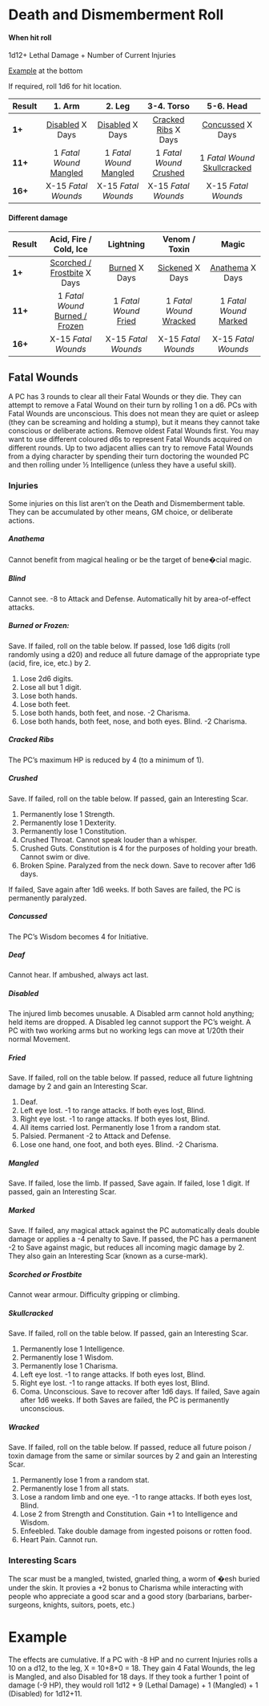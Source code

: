# Death and Dismemberment Roll

#### When hit roll
1d12+ Lethal Damage + Number of Current Injuries

[Example](#example) at the bottom

If required, roll 1d6 for hit location.

| Result | 1. Arm | 2. Leg | 3-4. Torso | 5-6. Head |
|-|:-:|:-:|:-:|:-:|
| **1+** | [Disabled](#disabled) X Days | [Disabled](#disabled) X Days | [Cracked Ribs](#cracked-ribs) X Days | [Concussed](#concussed) X Days |
| **11+** | 1 *Fatal Wound* [Mangled](#mangled) | 1 *Fatal Wound* [Mangled](#mangled) | 1 *Fatal Wound* [Crushed](#crushed) | 1 *Fatal Wound* [Skullcracked](#skullcracked) |
| **16+** | X-15 *Fatal Wounds* | X-15 *Fatal Wounds* | X-15 *Fatal Wounds* | X-15 *Fatal Wounds* |

#### Different damage

| Result | Acid, Fire / Cold, Ice | Lightning | Venom / Toxin | Magic |
|--------|:-:|:-:|:-:|:-:|
| **1+** | [Scorched / Frostbite](#scorched-or-frostbite) X Days | [Burned](#burned) X Days | [Sickened](#sickened) X Days | [Anathema](#anathema) X Days |
| **11+** | 1 *Fatal Wound* [Burned / Frozen](#burned-or-frozen) | 1 *Fatal Wound* [Fried](#fried) | 1 *Fatal Wound* [Wracked](#wracked) | 1 *Fatal Wound* [Marked](#marked) |
| **16+** | X-15 *Fatal Wounds* | X-15 *Fatal Wounds* | X-15 *Fatal Wounds* | X-15 *Fatal Wounds* |

## Fatal Wounds
A PC has 3 rounds to clear all their Fatal Wounds or they die. They can attempt
to remove a Fatal Wound on their turn by rolling 1 on a d6. PCs with Fatal
Wounds are unconscious. This does not mean they are quiet or asleep (they can
be screaming and holding a stump), but it means they cannot take conscious or
deliberate actions. Remove oldest Fatal Wounds first. You may want to use
different coloured d6s to represent Fatal Wounds acquired on different rounds.
Up to two adjacent allies can try to remove Fatal Wounds from a dying character
by spending their turn doctoring the wounded PC and then rolling under ½
Intelligence (unless they have a useful skill).

### Injuries
Some injuries on this list aren’t on the Death and Dismemberment table. They
can be accumulated by other means, GM choice, or deliberate actions.

##### Anathema
Cannot benefit from magical healing or be the target of bene�cial
magic.

##### Blind
Cannot see. -8 to Attack and Defense. Automatically hit by
area-of-effect
attacks.

##### Burned or Frozen: 
Save. If failed, roll on the table below. If passed, lose 1d6
digits (roll randomly using a d20) and reduce all future damage of the
appropriate
type (acid, fire, ice, etc.) by 2.
1. Lose 2d6 digits.
2. Lose all but 1 digit.
3. Lose both hands.
4. Lose both feet.
5. Lose both hands, both feet, and nose. -2 Charisma.
6. Lose both hands, both feet, nose, and both eyes. Blind. -2 Charisma.

##### Cracked Ribs
The PC’s maximum HP is reduced by 4 (to a minimum of 1).

##### Crushed
Save. If failed, roll on the table below. If passed, gain an Interesting Scar.
1. Permanently lose 1 Strength.
2. Permanently lose 1 Dexterity.
3. Permanently lose 1 Constitution.
4. Crushed Throat. Cannot speak louder than a whisper.
5. Crushed Guts. Constitution is 4 for the purposes of holding your breath.  Cannot swim or dive.
6. Broken Spine. Paralyzed from the neck down. Save to recover after 1d6 days.

If failed, Save again after 1d6 weeks. If both Saves are failed, the PC is
permanently paralyzed.


##### Concussed
The PC’s Wisdom becomes 4 for Initiative.
##### Deaf
Cannot hear. If ambushed, always act last.
##### Disabled
The injured limb becomes unusable. A Disabled arm cannot hold
anything; held items are dropped. A Disabled leg cannot support the PC’s
weight.
A PC with two working arms but no working legs can move at 1/20th their normal
Movement.

##### Fried
 Save. If failed, roll on the table below. If passed, reduce all future
lightning
damage by 2 and gain an Interesting Scar.
1. Deaf.
2. Left eye lost. -1 to range attacks. If both eyes lost, Blind.
3. Right eye lost. -1 to range attacks. If both eyes lost, Blind.
4. All items carried lost. Permanently lose 1 from a random stat.
5. Palsied. Permanent -2 to Attack and Defense.
6. Lose one hand, one foot, and both eyes. Blind. -2 Charisma.

##### Mangled
Save. If failed, lose the limb. If passed, Save again. If failed, lose
1
digit. If passed, gain an Interesting Scar.
##### Marked
Save. If failed, any magical attack against the PC automatically deals
double damage or applies a -4 penalty to Save. If passed, the PC has a
permanent -2 to Save against magic, but reduces all incoming magic damage by 2. 
They also gain an Interesting Scar (known as a curse-mark).

##### Scorched or Frostbite
Cannot wear armour. Difficulty gripping or climbing.

##### Skullcracked
Save. If failed, roll on the table below. If passed, gain an
Interesting Scar.
1. Permanently lose 1 Intelligence.
2. Permanently lose 1 Wisdom.
3. Permanently lose 1 Charisma.
4. Left eye lost. -1 to range attacks. If both eyes lost, Blind.
5. Right eye lost. -1 to range attacks. If both eyes lost, Blind.
6. Coma. Unconscious. Save to recover after 1d6 days. If failed, Save again
   after
   1d6 weeks. If both Saves are failed, the PC is permanently unconscious.

##### Wracked
Save. If failed, roll on the table below. If passed, reduce all
future
poison / toxin damage from the same or similar sources by 2 and gain an
Interesting Scar.
1. Permanently lose 1 from a random stat.
2. Permanently lose 1 from all stats.
3. Lose a random limb and one eye. -1 to range attacks. If both eyes lost,
Blind.
4. Lose 2 from Strength and Constitution. Gain +1 to Intelligence and
Wisdom.
5. Enfeebled. Take double damage from ingested poisons or rotten food.
6. Heart Pain. Cannot run.


### Interesting Scars
The scar must be a mangled, twisted, gnarled thing, a worm of �esh
buried
under the skin. It provies a +2 bonus to Charisma while interacting
with people
who appreciate a good scar and a good story (barbarians,
barber-surgeons,
knights, suitors, poets, etc.)

# Example 
The effects are cumulative. If a PC with -8 HP and no current
Injuries rolls a 10 on a d12, to the leg, X = 10+8+0 = 18. They
gain 4 Fatal Wounds, the leg is Mangled, and also Disabled for
18 days.
If they took a further 1 point of damage (-9 HP), they would roll
1d12 + 9 (Lethal Damage) + 1 (Mangled) + 1 (Disabled) for
1d12+11.
